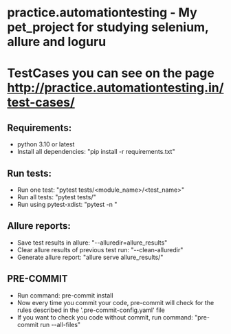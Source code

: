 # practice.automationtesting - My pet_project for studying selenium, allure and loguru
# TestCases you can see on the page http://practice.automationtesting.in/test-cases/

## Requirements:
* python 3.10 or latest
* Install all dependencies: "pip install -r requirements.txt"

## Run tests:
* Run one test: "pytest tests/<module_name>/<test_name>"
* Run all tests: "pytest tests/"
* Run using pytest-xdist: "pytest -n <n>"

## Allure reports:

* Save test results in allure: "--alluredir=allure_results"
* Clear allure results of previous test run: "--clean-alluredir"
* Generate allure report: "allure serve allure_results/"

## PRE-COMMIT
* Run command: pre-commit install
* Now every time you commit your code, pre-commit will check
for the rules described in the '.pre-commit-config.yaml' file
* If you want to check you code without commit, run command: "pre-commit run --all-files"

